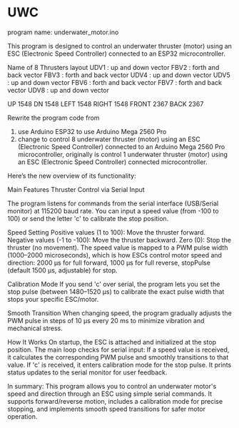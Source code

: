 # UWC
program name: underwater_motor.ino

This program is designed to control an underwater thruster (motor) using an ESC (Electronic Speed Controller) connected to an ESP32 microcontroller. 

Name of 8 Thrusters layout 
UDV1 : up and down vector 
FBV2 : forth and back vector
FBV3 : forth and back vector
UDV4 : up and down vector
UDV5 : up and down vector
FBV6 : forth and back vector
FBV7 : forth and back vector
UDV8 : up and down vector

UP 1548
DN 1548
LEFT 1548
RIGHT 1548
FRONT 2367
BACK  2367

Rewrite the program code from 
1. use Arduino ESP32 to use Arduino Mega 2560 Pro
2. change to control 8 underwater thruster (motor) using an ESC (Electronic Speed Controller) connected to an Arduino Mega 2560 Pro microcontroller, originally is control 1 underwater thruster (motor) using an ESC (Electronic Speed Controller) connected microcontroller.

Here’s the new overview of its functionality:

Main Features
Thruster Control via Serial Input

The program listens for commands from the serial interface (USB/Serial monitor) at 115200 baud rate.
You can input a speed value (from -100 to 100) or send the letter 'c' to calibrate the stop position.

Speed Setting
Positive values (1 to 100): Move the thruster forward.
Negative values (-1 to -100): Move the thruster backward.
Zero (0): Stop the thruster (no movement).
The speed value is mapped to a PWM pulse width (1000–2000 microseconds), which is how ESCs control motor speed and direction:
2000 µs for full forward,
1000 µs for full reverse,
stopPulse (default 1500 µs, adjustable) for stop.

Calibration Mode
If you send 'c' over serial, the program lets you set the stop pulse (between 1480–1520 µs) to calibrate the exact pulse width that stops your specific ESC/motor.

Smooth Transition
When changing speed, the program gradually adjusts the PWM pulse in steps of 10 µs every 20 ms to minimize vibration and mechanical stress.

How It Works
On startup, the ESC is attached and initialized at the stop position.
The main loop checks for serial input:
If a speed value is received, it calculates the corresponding PWM pulse and smoothly transitions to that value.
If 'c' is received, it enters calibration mode for the stop pulse.
It prints status updates to the serial monitor for user feedback.

In summary:
This program allows you to control an underwater motor's speed and direction through an ESC using simple serial commands. It supports forward/reverse motion, includes a calibration mode for precise stopping, and implements smooth speed transitions for safer motor operation.

